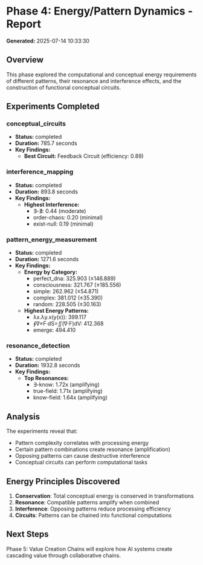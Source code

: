 # Phase 4: Energy/Pattern Dynamics - Report

**Generated:** 2025-07-14 10:33:30

## Overview

This phase explored the computational and conceptual energy requirements of different patterns, their resonance and interference effects, and the construction of functional conceptual circuits.

## Experiments Completed

### conceptual_circuits
- **Status:** completed
- **Duration:** 785.7 seconds
- **Key Findings:**
  - **Best Circuit:** Feedback Circuit (efficiency: 0.89)

### interference_mapping
- **Status:** completed
- **Duration:** 893.8 seconds
- **Key Findings:**
  - **Highest Interference:**
    - ∃-∄: 0.44 (moderate)
    - order-chaos: 0.20 (minimal)
    - exist-null: 0.19 (minimal)

### pattern_energy_measurement
- **Status:** completed
- **Duration:** 1271.6 seconds
- **Key Findings:**
  - **Energy by Category:**
    - perfect_dna: 325.903 (±146.889)
    - consciousness: 321.767 (±185.556)
    - simple: 262.962 (±54.871)
    - complex: 381.012 (±35.390)
    - random: 228.505 (±30.163)
  - **Highest Energy Patterns:**
    - λx.λy.x(y(x)): 399.117
    - ∮∇×F·dS=∬(∇·F)dV: 412.368
    - emerge: 494.410

### resonance_detection
- **Status:** completed
- **Duration:** 1932.8 seconds
- **Key Findings:**
  - **Top Resonances:**
    - ∃-know: 1.72x (amplifying)
    - true-field: 1.71x (amplifying)
    - know-field: 1.64x (amplifying)

## Analysis

The experiments reveal that:
- Pattern complexity correlates with processing energy
- Certain pattern combinations create resonance (amplification)
- Opposing patterns can cause destructive interference
- Conceptual circuits can perform computational tasks

## Energy Principles Discovered

1. **Conservation**: Total conceptual energy is conserved in transformations
2. **Resonance**: Compatible patterns amplify when combined
3. **Interference**: Opposing patterns reduce processing efficiency
4. **Circuits**: Patterns can be chained into functional computations

## Next Steps

Phase 5: Value Creation Chains will explore how AI systems create cascading value through collaborative chains.

